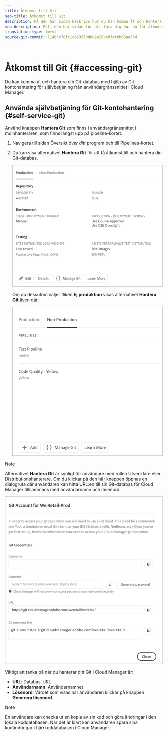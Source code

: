 ```yaml
---
title: Åtkomst till Git
seo-title: Åtkomst till Git
description: På den här sidan beskrivs hur du kan komma åt och hantera Git-databasen.
seo-description: Följ den här sidan för att lära dig hur du får åtkomst till och hanterar din Git-databas.
translation-type: tm+mt
source-git-commit: 114bc678fc1c6e3570d6d2a29bc034feb68aa56d

---
```



# Åtkomst till Git {#accessing-git}

Du kan komma åt och hantera din Git-databas med hjälp av Git-kontohantering för självbetjäning från användargränssnittet i Cloud Manager.

## Använda självbetjäning för Git-kontohantering {#self-service-git}

Använd knappen **Hantera Git** som finns i användargränssnittet i molnhanteraren, som finns längst upp på pipeline-kortet.

1. Navigera till sidan Översikt *över ditt* program och till Pipelines-kortet.

1. Du kan visa alternativet **Hantera Git** för att få åtkomst till och hantera din Git-databas.

   ![](assets/manage-git1.png)

   Om du dessutom väljer fliken **Ej produktion** visas alternativet **Hantera Git** även där.

   ![](assets/manage-git-new2.png)

>[!NOTE]
>Alternativet **Hantera Git** är synligt för användare med rollen Utvecklare eller Distributionshanterare. Om du klickar på den här knappen öppnas en dialogruta där användaren kan hitta URL:en till sin Git-databas för Cloud Manager tillsammans med användarnamn och lösenord.

![](assets/manage-git3.png)

Viktigt att tänka på när du hanterar ditt Git i Cloud Manager är:

* **URL**: Databas-URL
* **Användarnamn**: Användarnamnet
* **Lösenord**: Värdet som visas när användaren klickar på knappen **Generera lösenord**.


>[!NOTE]
>
>En användare kan checka ut en kopia av sin kod och göra ändringar i den lokala koddatabasen. När det är klart kan användaren spara sina kodändringar i fjärrkoddatabasen i Cloud Manager.

